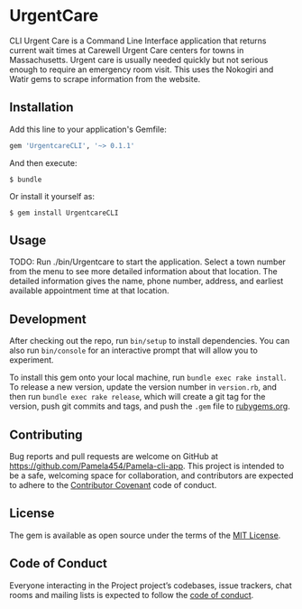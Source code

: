 # UrgentCare

CLI Urgent Care is a Command Line Interface application that returns current wait times at Carewell Urgent Care centers for towns in Massachusetts. Urgent care is usually needed quickly but not serious enough to require an emergency room visit. This uses the Nokogiri and Watir gems to scrape information from the website. 

## Installation

Add this line to your application's Gemfile:

```ruby
gem 'UrgentcareCLI', '~> 0.1.1'
```

And then execute:

    $ bundle

Or install it yourself as:

    $ gem install UrgentcareCLI

## Usage

TODO: Run ./bin/Urgentcare to start the application. Select a town number from the menu to see more detailed information about that location. The detailed information gives the name, phone number, address, and earliest available appointment time at that location. 

## Development

After checking out the repo, run `bin/setup` to install dependencies. You can also run `bin/console` for an interactive prompt that will allow you to experiment.

To install this gem onto your local machine, run `bundle exec rake install`. To release a new version, update the version number in `version.rb`, and then run `bundle exec rake release`, which will create a git tag for the version, push git commits and tags, and push the `.gem` file to [rubygems.org](https://rubygems.org).

## Contributing

Bug reports and pull requests are welcome on GitHub at https://github.com/Pamela454/Pamela-cli-app. This project is intended to be a safe, welcoming space for collaboration, and contributors are expected to adhere to the [Contributor Covenant](http://contributor-covenant.org) code of conduct.

## License

The gem is available as open source under the terms of the [MIT License](https://opensource.org/licenses/MIT).

## Code of Conduct

Everyone interacting in the Project project’s codebases, issue trackers, chat rooms and mailing lists is expected to follow the [code of conduct](https://github.com/[USERNAME]/project/blob/master/CODE_OF_CONDUCT.md).
